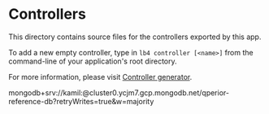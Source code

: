# Controllers

This directory contains source files for the controllers exported by this app.

To add a new empty controller, type in `lb4 controller [<name>]` from the
command-line of your application's root directory.

For more information, please visit
[Controller generator](http://loopback.io/doc/en/lb4/Controller-generator.html).


mongodb+srv://kamil:<password>@cluster0.ycjm7.gcp.mongodb.net/qperior-reference-db?retryWrites=true&w=majority
